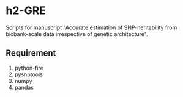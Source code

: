 # h2-GRE

Scripts for manuscript "Accurate estimation of SNP-heritability from biobank-scale data irrespective of genetic architecture".

## Requirement
1. python-fire
2. pysnptools
3. numpy
4. pandas

